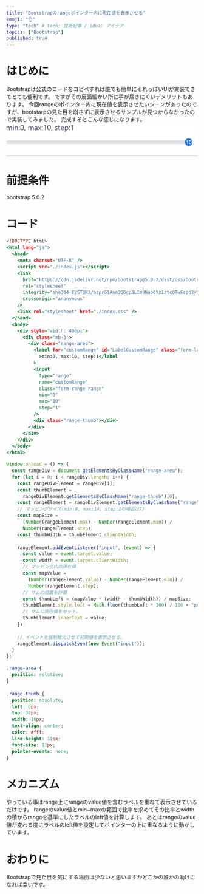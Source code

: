 ```yaml
---
title: "Bootstrapのrangeポインター内に現在値を表示させる"
emoji: "👌"
type: "tech" # tech: 技術記事 / idea: アイデア
topics: ["Bootstrap"]
published: true
---
```


# はじめに
Bootstrapは公式のコードをコピペすれば誰でも簡単にそれっぽいUIが実装できてとても便利です。
ですがその反面細かい所に手が届きにくいデメリットもあります。
今回rangeのポインター内に現在値を表示させたいシーンがあったのですが、bootstarpの見た目を崩さずに表示させるサンプルが見つからなかったので実装してみました。
完成するとこんな感じになります。
![](/images/8127a6b2df78ce/1.gif)

# 前提条件
bootstrap 5.0.2

# コード
```html:index.html
<!DOCTYPE html>
<html lang="ja">
  <head>
    <meta charset="UTF-8" />
    <script src="./index.js"></script>
    <link
      href="https://cdn.jsdelivr.net/npm/bootstrap@5.0.2/dist/css/bootstrap.min.css"
      rel="stylesheet"
      integrity="sha384-EVSTQN3/azprG1Anm3QDgpJLIm9Nao0Yz1ztcQTwFspd3yD65VohhpuuCOmLASjC"
      crossorigin="anonymous"
    />
    <link rel="stylesheet" href="./index.css" />
  </head>
  <body>
    <div style="width: 400px">
      <div class="mb-3">
        <div class="range-area">
          <label for="customRange" id="LabelCustomRange" class="form-label"
            >min:0, max:10, step:1</label
          >
          <input
            type="range"
            name="customRange"
            class="form-range range"
            min="0"
            max="10"
            step="1"
          />
          <div class="range-thumb"></div>
        </div>
      </div>
    </div>
  </body>
</html>
```

```js:index.js
window.onload = () => {
  const rangeDiv = document.getElementsByClassName("range-area");
  for (let i = 0; i < rangeDiv.length; i++) {
    const rangeDivElement = rangeDiv[i];
    const thumbElement =
      rangeDivElement.getElementsByClassName("range-thumb")[0];
    const rangeElement = rangeDivElement.getElementsByClassName("range")[0];
    // マッピングサイズ(min:0, max:14, step:2の場合は7)
    const mapSize =
      (Number(rangeElement.max) - Number(rangeElement.min)) /
      Number(rangeElement.step);
    const thumbWidth = thumbElement.clientWidth;

    rangeElement.addEventListener("input", (event) => {
      const value = event.target.value;
      const width = event.target.clientWidth;
      // マッピング内の現在値
      const mapValue =
        (Number(rangeElement.value) - Number(rangeElement.min)) /
        Number(rangeElement.step);
      // サムの位置を計算
      const thumbLeft = (mapValue * (width - thumbWidth)) / mapSize;
      thumbElement.style.left = Math.floor(thumbLeft * 100) / 100 + "px";
      // サムに現在値をセット。
      thumbElement.innerText = value;
    });

    // イベントを強制発火させて初期値を表示させる。
    rangeElement.dispatchEvent(new Event("input"));
  }
};
```

```css::index.css
.range-area {
  position: relative;
}

.range-thumb {
  position: absolute;
  left: 0px;
  top: 38px;
  width: 16px;
  text-align: center;
  color: #fff;
  line-height: 11px;
  font-size: 11px;
  pointer-events: none;
}
```

# メカニズム
やっている事はrange上にrangeのvalue値を含むラベルを重ねて表示させているだけです。
rangeのvalue値とmin~maxの範囲で比率を求めてその比率とwidthの積からrangeを基準にしたラベルのleft値を計算します。
あとはrangeのvalue値が変わる度にラベルのleft値を設定してポインターの上に重なるように動かしています。

# おわりに
Bootstrapで見た目を気にする場面は少ないと思いますがどこかの誰かの助けになれば幸いです。
